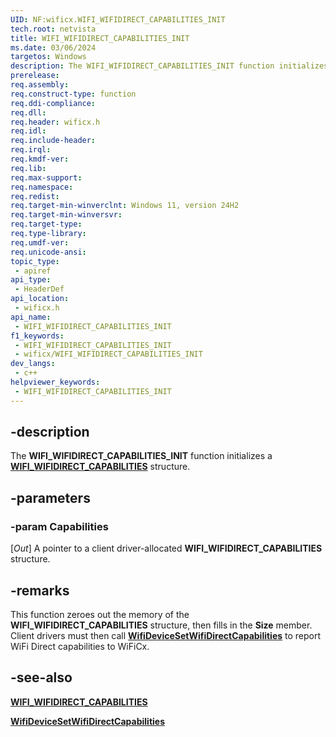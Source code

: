 ```yaml
---
UID: NF:wificx.WIFI_WIFIDIRECT_CAPABILITIES_INIT
tech.root: netvista
title: WIFI_WIFIDIRECT_CAPABILITIES_INIT
ms.date: 03/06/2024
targetos: Windows
description: The WIFI_WIFIDIRECT_CAPABILITIES_INIT function initializes a WIFI_WIFIDIRECT_CAPABILITIES structure.
prerelease: 
req.assembly: 
req.construct-type: function
req.ddi-compliance: 
req.dll: 
req.header: wificx.h
req.idl: 
req.include-header: 
req.irql: 
req.kmdf-ver: 
req.lib: 
req.max-support: 
req.namespace: 
req.redist: 
req.target-min-winverclnt: Windows 11, version 24H2
req.target-min-winversvr: 
req.target-type: 
req.type-library: 
req.umdf-ver: 
req.unicode-ansi: 
topic_type:
 - apiref
api_type:
 - HeaderDef
api_location:
 - wificx.h
api_name:
 - WIFI_WIFIDIRECT_CAPABILITIES_INIT
f1_keywords:
 - WIFI_WIFIDIRECT_CAPABILITIES_INIT
 - wificx/WIFI_WIFIDIRECT_CAPABILITIES_INIT
dev_langs:
 - c++
helpviewer_keywords:
 - WIFI_WIFIDIRECT_CAPABILITIES_INIT
---
```


## -description

The **WIFI_WIFIDIRECT_CAPABILITIES_INIT** function initializes a [**WIFI_WIFIDIRECT_CAPABILITIES**](ns-wificx-wifi_wifidirect_capabilities.md) structure.

## -parameters

### -param Capabilities

[_Out_] A pointer to a client driver-allocated **WIFI_WIFIDIRECT_CAPABILITIES** structure.

## -remarks

This function zeroes out the memory of the **WIFI_WIFIDIRECT_CAPABILITIES** structure, then fills in the **Size** member. Client drivers must then call [**WifiDeviceSetWifiDirectCapabilities**](nf-wificx-wifidevicesetwifidirectcapabilities.md) to report WiFi Direct capabilities to WiFiCx.

## -see-also

[**WIFI_WIFIDIRECT_CAPABILITIES**](ns-wificx-wifi_wifidirect_capabilities.md)

[**WifiDeviceSetWifiDirectCapabilities**](nf-wificx-wifidevicesetwifidirectcapabilities.md)

